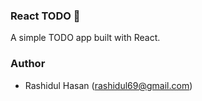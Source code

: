 ### React TODO <span role="img" aria-label="sheep">🤞</span>

A simple TODO app built with React.


### Author

* Rashidul Hasan (rashidul69@gmail.com)